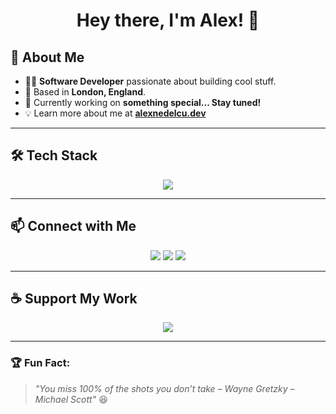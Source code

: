 <h1 align="center">Hey there, I'm Alex! 👋</h1>

## 🚀 About Me  
- 👨‍💻 **Software Developer** passionate about building cool stuff.  
- 📍 Based in **London, England**.  
- 🔧 Currently working on **something special... Stay tuned!**  
- 💡 Learn more about me at **[alexnedelcu.dev](https://alexnedelcu.dev)**  

---

## 🛠 Tech Stack  
<p align="center">
  <img src="https://skillicons.dev/icons?i=html,css,js,java,cs,cpp,react,python,nodejs,typescript,nextjs,tailwind,docker,postgres,git,linux,aws,express,flutter" />
</p>

---

## 📫 Connect with Me  
<p align="center">
  <a href="https://linkedin.com/in/alexnedelcu" target="_blank"><img src="https://img.shields.io/badge/-LinkedIn-blue?style=flat-square&logo=linkedin" /></a>
  <a href="https://twitter.com/alexnedelcu" target="_blank"><img src="https://img.shields.io/badge/-Twitter-blue?style=flat-square&logo=twitter" /></a>
  <a href="https://alexnedelcu.dev" target="_blank"><img src="https://img.shields.io/badge/-Portfolio-24292F?style=flat-square&logo=google-chrome" /></a>
</p>

---

## ☕ Support My Work  
<p align="center">
  <a href="https://buymeacoffee.com/notwally" target="_blank">
    <img src="https://img.shields.io/badge/Buy%20Me%20a%20Coffee-F39C12?style=flat-square&logo=buy-me-a-coffee" />
  </a>
</p>

---

### 🏆 Fun Fact:  
> *"You miss 100% of the shots you don’t take – Wayne Gretzky – Michael Scott"* 😆
